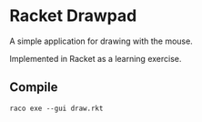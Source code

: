 # Racket Drawpad

A simple application for drawing with the mouse.

Implemented in Racket as a learning exercise.

## Compile

    raco exe --gui draw.rkt
